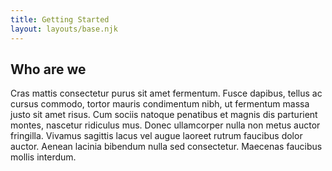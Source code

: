 ```yaml
---
title: Getting Started
layout: layouts/base.njk
---
```


## Who are we

<p>Cras mattis consectetur purus sit amet fermentum. Fusce dapibus, tellus ac cursus commodo, tortor mauris condimentum nibh, ut fermentum massa justo sit amet risus. Cum sociis natoque penatibus et magnis dis parturient montes, nascetur ridiculus mus. Donec ullamcorper nulla non metus auctor fringilla. Vivamus sagittis lacus vel augue laoreet rutrum faucibus dolor auctor. Aenean lacinia bibendum nulla sed consectetur. Maecenas faucibus mollis interdum.</p>
